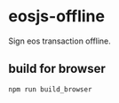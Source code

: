 # eosjs-offline

Sign eos transaction offline.

## build for browser

```
npm run build_browser
```
